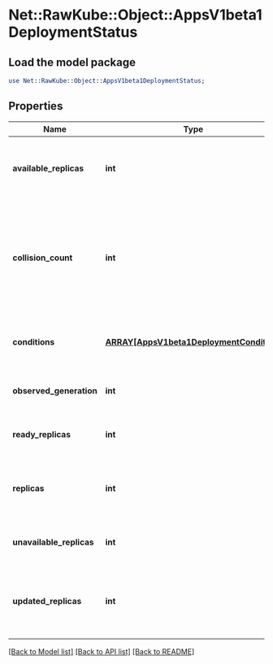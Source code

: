 # Net::RawKube::Object::AppsV1beta1DeploymentStatus

## Load the model package
```perl
use Net::RawKube::Object::AppsV1beta1DeploymentStatus;
```

## Properties
Name | Type | Description | Notes
------------ | ------------- | ------------- | -------------
**available_replicas** | **int** | Total number of available pods (ready for at least minReadySeconds) targeted by this deployment. | [optional] 
**collision_count** | **int** | Count of hash collisions for the Deployment. The Deployment controller uses this field as a collision avoidance mechanism when it needs to create the name for the newest ReplicaSet. | [optional] 
**conditions** | [**ARRAY[AppsV1beta1DeploymentCondition]**](AppsV1beta1DeploymentCondition.md) | Represents the latest available observations of a deployment&#39;s current state. | [optional] 
**observed_generation** | **int** | The generation observed by the deployment controller. | [optional] 
**ready_replicas** | **int** | Total number of ready pods targeted by this deployment. | [optional] 
**replicas** | **int** | Total number of non-terminated pods targeted by this deployment (their labels match the selector). | [optional] 
**unavailable_replicas** | **int** | Total number of unavailable pods targeted by this deployment. | [optional] 
**updated_replicas** | **int** | Total number of non-terminated pods targeted by this deployment that have the desired template spec. | [optional] 

[[Back to Model list]](../README.md#documentation-for-models) [[Back to API list]](../README.md#documentation-for-api-endpoints) [[Back to README]](../README.md)


